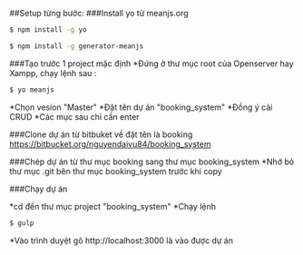 ##Setup từng bước:
###Install yo từ meanjs.org
```bash
$ npm install -g yo
```
```bash
$ npm install -g generator-meanjs
```

###Tạo trước 1 project mặc định
*Đứng ở thư mục root của Openserver hay Xampp, chạy lệnh sau :
```bash
$ yo meanjs
```
*Chọn vesion "Master"
*Đặt tên dự án "booking_system"
*Đồng ý cài CRUD
*Các mục sau chỉ cần enter

###Clone dự án từ bitbuket về đặt tên là booking
https://bitbucket.org/nguyendaivu84/booking_system

###Chép dự án từ thư mục booking sang thư mục booking_system
*Nhớ bỏ thư mục .git bên thư mục booking_system trước khi copy


###Chạy dự án

*cd đến thư mục project "booking_system"
*Chạy lệnh 
```bash
$ gulp
```
*Vào trình duyệt gõ http://localhost:3000 là vào được dự án